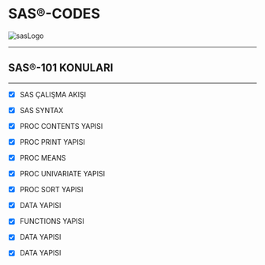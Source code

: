 # SAS®-CODES

![sasLogo](https://upload.wikimedia.org/wikipedia/commons/thumb/1/10/SAS_logo_horiz.svg/1280px-SAS_logo_horiz.svg.png)

*********************************

## SAS®-101 KONULARI

*********************************

- [x] SAS ÇALIŞMA AKIŞI

- [x] SAS SYNTAX

- [x] PROC CONTENTS YAPISI

- [x] PROC PRINT YAPISI

- [x] PROC MEANS

- [x] PROC UNIVARIATE YAPISI

- [x] PROC SORT YAPISI

- [x] DATA YAPISI

- [x] FUNCTIONS YAPISI

- [x] DATA YAPISI

- [x] DATA YAPISI
